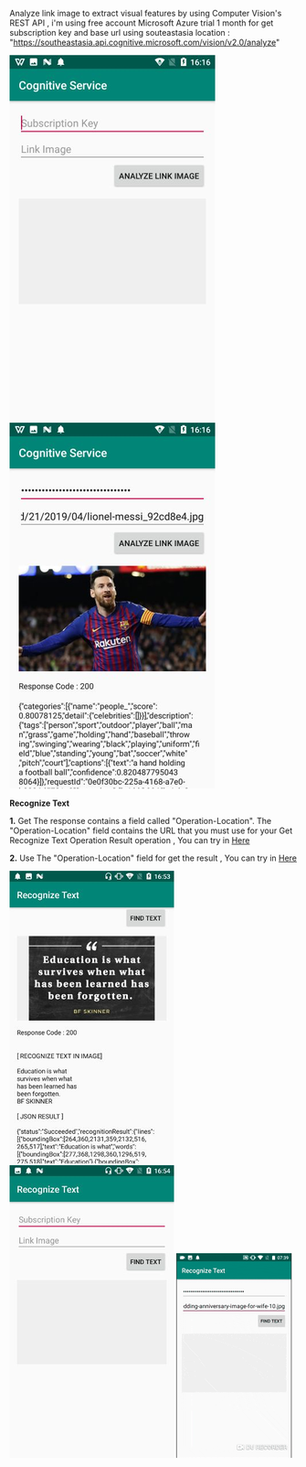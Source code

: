 Analyze link image to extract visual features by using Computer Vision's REST API , i'm using free account Microsoft Azure trial 1 month for get subscription key and base url using souteastasia location : "https://southeastasia.api.cognitive.microsoft.com/vision/v2.0/analyze"

![alt text](https://github.com/bdgit08/cognitiveservice/blob/master/example%20image/402d529b-3b70-4849-8dfc-a48598ba0fd8.jpg) ![alt text](https://github.com/bdgit08/cognitiveservice/blob/master/example%20image/screenshoot2.jpg)

**Recognize Text**

**1.** Get The response contains a field called "Operation-Location". The "Operation-Location" field contains the URL that you must use for your Get Recognize Text Operation Result operation 
       , You can try in [Here](https://southeastasia.dev.cognitive.microsoft.com/docs/services/5adf991815e1060e6355ad44/operations/587f2c6a154055056008f200)
       
**2.** Use The "Operation-Location" field for get the result 
       , You can try in [Here](https://southeastasia.dev.cognitive.microsoft.com/docs/services/5adf991815e1060e6355ad44/operations/587f2cf1154055056008f201)

![](https://github.com/bdgit08/cognitiveservice/blob/master/example%20image/text_recognize.jpg) ![](https://github.com/bdgit08/cognitiveservice/blob/master/example%20image/text_recognize2.jpg)  ![](https://github.com/bdgit08/cognitiveservice/blob/master/example%20image/text_recognize_gif.gif)
